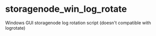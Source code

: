 # storagenode_win_log_rotate
Windows GUI storagenode log rotation script (doesn't compatible with logrotate)
